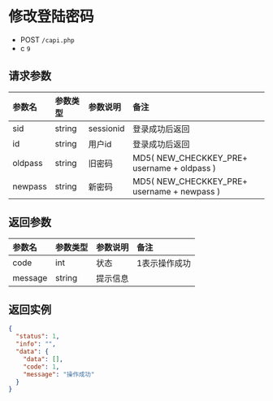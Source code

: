 # 修改登陆密码

* POST `/capi.php`
* c `9`

## 请求参数

| 参数名 | 参数类型 | 参数说明 | 备注 |
| :---- | :----| :----| :---- |
| sid | string | sessionid | 登录成功后返回 |
| id | string | 用户id | 登录成功后返回 |
| oldpass | string | 旧密码 | MD5(  NEW_CHECKKEY_PRE+ username + oldpass ) |
| newpass | string | 新密码 | MD5(  NEW_CHECKKEY_PRE+ username + newpass ) |

## 返回参数

| 参数名 | 参数类型 | 参数说明 | 备注 |
| :---- | :----| :----| :---- |
| code | int | 状态 | 1表示操作成功 |
| message | string | 提示信息 |

## 返回实例

```JSON
{
  "status": 1,
  "info": "",
  "data": {
    "data": [],
    "code": 1,
    "message": "操作成功"
  }
}
```
